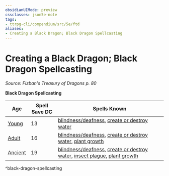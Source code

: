 ```yaml
---
obsidianUIMode: preview
cssclasses: json5e-note
tags:
- ttrpg-cli/compendium/src/5e/ftd
aliases:
- Creating a Black Dragon; Black Dragon Spellcasting
---
```

# Creating a Black Dragon; Black Dragon Spellcasting
*Source: Fizban's Treasury of Dragons p. 80* 

**Black Dragon Spellcasting**

| Age | Spell Save DC | Spells Known |
|-----|---------------|--------------|
| [Young](/3-Mechanics/CLI/Compendium/bestiary/dragon/young-black-dragon.md) | 13 | [blindness/deafness](/3-Mechanics/CLI/Compendium/spells/blindness-deafness.md), [create or destroy water](/3-Mechanics/CLI/Compendium/spells/create-or-destroy-water.md) |
| [Adult](/3-Mechanics/CLI/Compendium/bestiary/dragon/adult-black-dragon.md) | 16 | [blindness/deafness](/3-Mechanics/CLI/Compendium/spells/blindness-deafness.md), [create or destroy water](/3-Mechanics/CLI/Compendium/spells/create-or-destroy-water.md), [plant growth](/3-Mechanics/CLI/Compendium/spells/plant-growth.md) |
| [Ancient](/3-Mechanics/CLI/Compendium/bestiary/dragon/ancient-black-dragon.md) | 19 | [blindness/deafness](/3-Mechanics/CLI/Compendium/spells/blindness-deafness.md), [create or destroy water](/3-Mechanics/CLI/Compendium/spells/create-or-destroy-water.md), [insect plague](/3-Mechanics/CLI/Compendium/spells/insect-plague.md), [plant growth](/3-Mechanics/CLI/Compendium/spells/plant-growth.md) |
^black-dragon-spellcasting